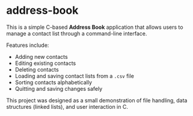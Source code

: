 # address-book

This is a simple C-based **Address Book** application that allows users to manage a contact list through a command-line interface.

Features include:
- Adding new contacts
- Editing existing contacts
- Deleting contacts
- Loading and saving contact lists from a `.csv` file
- Sorting contacts alphabetically
- Quitting and saving changes safely

This project was designed as a small demonstration of file handling, data structures (linked lists), and user interaction in C.

